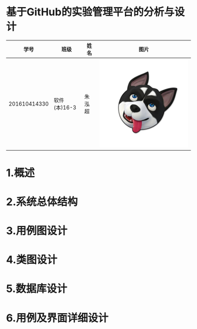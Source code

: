 基于GitHub的实验管理平台的分析与设计
=========================
| 学号         | 班级         | 姓名 | 图片 |
|--------------|--------------|------|------|
| 201610414330 | 软件(本)16-3 | 朱泓超 |![image](https://github.com/z915287285/is_analysis/blob/master/test1/zz.jpg)
# 1.概述

# 2.系统总体结构

# 3.用例图设计

# 4.类图设计

# 5.数据库设计

# 6.用例及界面详细设计